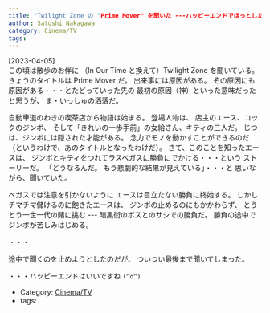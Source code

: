 ```yaml
---
title: "Twilight Zone の "Prime Mover" を聞いた ---ハッピーエンドでほっとした"
author: Satoshi Nakagawa
category: Cinema/TV
tags: 
---
```


[2023-04-05]  
 この頃は散歩のお伴に
（In Our Time と換えて）Twilight Zone を聞いている。
きょうのタイトルは Prime Mover だ。
出来事には原因がある。
その原因にも原因がある・・・とたどっていった先の
最初の原因（神）といった意味だったと思うが、
ま・いっしゅの洒落だ。

 自動車道のわきの喫茶店から物語は始まる。
登場人物は、
店主のエース、コックのジンボ、
そして「きれいの一歩手前」の女給さん、キティの三人だ。
じつは、ジンボには隠された才能がある。
念力でモノを動かすことができるのだ
（というわけで、あのタイトルとなったわけだ）。
さて、このことを知ったエースは、
ジンボとキティをつれてラスベガスに勝負にでかける・・・という
ストーリーだ。
「どうなるんだ。
もう悲劇的な結果が見えている」・・・と
思いながら、聞いていた。

 ベガスでは注意を引かないように
エースは目立たない勝負に終始する。
しかしチマチマ儲けるのに飽きたエースは、
ジンボの止めるのにもかかわらず、
とうとう一世一代の賭に挑む ---
暗黒街のボスとのサシでの勝負だ。
勝負の途中でジンボが苦しみはじめる。

 ・・・

 途中で聞くのを止めようとしたのだが、
ついつい最後まで聞いてしまった。

 ・・・ハッピーエンドはいいですね `(^o^)`

- Category: [Cinema/TV](categories.html#Cinema/TV)
- tags: 
